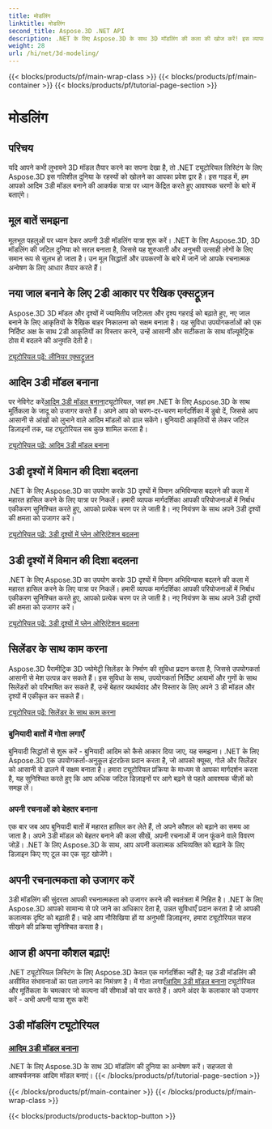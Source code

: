```yaml
---
title: मोडलिंग
linktitle: मोडलिंग
second_title: Aspose.3D .NET API
description: .NET के लिए Aspose.3D के साथ 3D मॉडलिंग की कला की खोज करें! इस व्यापक ट्यूटोरियल में आसानी से आकर्षक आदिम मॉडल तैयार करें। आज अपनी रचनात्मकता को उजागर करें।
weight: 28
url: /hi/net/3d-modeling/
---
```


{{< blocks/products/pf/main-wrap-class >}}
{{< blocks/products/pf/main-container >}}
{{< blocks/products/pf/tutorial-page-section >}}

# मोडलिंग


## परिचय

यदि आपने कभी लुभावने 3D मॉडल तैयार करने का सपना देखा है, तो .NET ट्यूटोरियल लिस्टिंग के लिए Aspose.3D इस गतिशील दुनिया के रहस्यों को खोलने का आपका प्रवेश द्वार है। इस गाइड में, हम आपको आदिम 3डी मॉडल बनाने की आकर्षक यात्रा पर ध्यान केंद्रित करते हुए आवश्यक चरणों के बारे में बताएंगे।

## मूल बातें समझना

मूलभूत पहलुओं पर ध्यान देकर अपनी 3डी मॉडलिंग यात्रा शुरू करें। .NET के लिए Aspose.3D, 3D मॉडलिंग की जटिल दुनिया को सरल बनाता है, जिससे यह शुरुआती और अनुभवी उत्साही लोगों के लिए समान रूप से सुलभ हो जाता है। उन मूल सिद्धांतों और उपकरणों के बारे में जानें जो आपके रचनात्मक अन्वेषण के लिए आधार तैयार करते हैं।

## नया जाल बनाने के लिए 2डी आकार पर रैखिक एक्सट्रूज़न

Aspose.3D 3D मॉडल और दृश्यों में ज्यामितीय जटिलता और दृश्य गहराई को बढ़ाते हुए, नए जाल बनाने के लिए आकृतियों के रैखिक बाहर निकालना को सक्षम बनाता है। यह सुविधा उपयोगकर्ताओं को एक निर्दिष्ट अक्ष के साथ 2डी आकृतियों का विस्तार करने, उन्हें आसानी और सटीकता के साथ वॉल्यूमेट्रिक ठोस में बदलने की अनुमति देती है।

[ट्यूटोरियल पढ़ें: लीनियर एक्सट्रूज़न](./linear-extrusion/)

## आदिम 3डी मॉडल बनाना

 पर नेविगेट करें[आदिम 3डी मॉडल बनाना](./primitive-3d-models/)ट्यूटोरियल, जहां हम .NET के लिए Aspose.3D के साथ मूर्तिकला के जादू को उजागर करते हैं। अपने आप को चरण-दर-चरण मार्गदर्शिका में डुबो दें, जिससे आप आसानी से आंखों को लुभाने वाले आदिम मॉडलों को ढाल सकेंगे। बुनियादी आकृतियों से लेकर जटिल डिज़ाइनों तक, यह ट्यूटोरियल सब कुछ शामिल करता है।

[ट्यूटोरियल पढ़ें: आदिम 3डी मॉडल बनाना](./primitive-3d-models/)

## 3डी दृश्यों में विमान की दिशा बदलना

.NET के लिए Aspose.3D का उपयोग करके 3D दृश्यों में विमान अभिविन्यास बदलने की कला में महारत हासिल करने के लिए यात्रा पर निकलें। हमारी व्यापक मार्गदर्शिका आपकी परियोजनाओं में निर्बाध एकीकरण सुनिश्चित करते हुए, आपको प्रत्येक चरण पर ले जाती है। नए नियंत्रण के साथ अपने 3डी दृश्यों की क्षमता को उजागर करें।

[ट्यूटोरियल पढ़ें: 3डी दृश्यों में प्लेन ओरिएंटेशन बदलना](./change-plane-orientation/)

## 3डी दृश्यों में विमान की दिशा बदलना

.NET के लिए Aspose.3D का उपयोग करके 3D दृश्यों में विमान अभिविन्यास बदलने की कला में महारत हासिल करने के लिए यात्रा पर निकलें। हमारी व्यापक मार्गदर्शिका आपकी परियोजनाओं में निर्बाध एकीकरण सुनिश्चित करते हुए, आपको प्रत्येक चरण पर ले जाती है। नए नियंत्रण के साथ अपने 3डी दृश्यों की क्षमता को उजागर करें।

[ट्यूटोरियल पढ़ें: 3डी दृश्यों में प्लेन ओरिएंटेशन बदलना](./change-plane-orientation/)


## सिलेंडर के साथ काम करना

Aspose.3D पैरामीट्रिक 3D ज्योमेट्री सिलेंडर के निर्माण की सुविधा प्रदान करता है, जिससे उपयोगकर्ता आसानी से मेश उत्पन्न कर सकते हैं। इस सुविधा के साथ, उपयोगकर्ता निर्दिष्ट आयामों और गुणों के साथ सिलेंडरों को परिभाषित कर सकते हैं, उन्हें बेहतर यथार्थवाद और विस्तार के लिए अपने 3 डी मॉडल और दृश्यों में एकीकृत कर सकते हैं।

[ट्यूटोरियल पढ़ें: सिलेंडर के साथ काम करना](./working-with-cylinder/)



### बुनियादी बातों में गोता लगाएँ

बुनियादी सिद्धांतों से शुरू करें - बुनियादी आदिम को कैसे आकार दिया जाए, यह समझना। .NET के लिए Aspose.3D एक उपयोगकर्ता-अनुकूल इंटरफ़ेस प्रदान करता है, जो आपको क्यूब्स, गोले और सिलेंडर को आसानी से ढालने में सक्षम बनाता है। हमारा ट्यूटोरियल प्रक्रिया के माध्यम से आपका मार्गदर्शन करता है, यह सुनिश्चित करते हुए कि आप अधिक जटिल डिज़ाइनों पर आगे बढ़ने से पहले आवश्यक चीज़ों को समझ लें।

### अपनी रचनाओं को बेहतर बनाना

एक बार जब आप बुनियादी बातों में महारत हासिल कर लेते हैं, तो अपने कौशल को बढ़ाने का समय आ जाता है। अपने 3डी मॉडल को बेहतर बनाने की कला सीखें, अपनी रचनाओं में जान फूंकने वाले विवरण जोड़ें। .NET के लिए Aspose.3D के साथ, आप अपनी कलात्मक अभिव्यक्ति को बढ़ाने के लिए डिज़ाइन किए गए टूल का एक सूट खोजेंगे।

## अपनी रचनात्मकता को उजागर करें

3डी मॉडलिंग की सुंदरता आपकी रचनात्मकता को उजागर करने की स्वतंत्रता में निहित है। .NET के लिए Aspose.3D आपको सामान्य से परे जाने का अधिकार देता है, उन्नत सुविधाएँ प्रदान करता है जो आपकी कलात्मक दृष्टि को बढ़ाती हैं। चाहे आप नौसिखिया हों या अनुभवी डिज़ाइनर, हमारा ट्यूटोरियल सहज सीखने की प्रक्रिया सुनिश्चित करता है।

## आज ही अपना कौशल बढ़ाएं!

 .NET ट्यूटोरियल लिस्टिंग के लिए Aspose.3D केवल एक मार्गदर्शिका नहीं है; यह 3डी मॉडलिंग की असीमित संभावनाओं का पता लगाने का निमंत्रण है। में गोता लगाएँ[आदिम 3डी मॉडल बनाना](./primitive-3d-models/) ट्यूटोरियल और मूर्तिकला के चमत्कार जो कल्पना की सीमाओं को पार करते हैं। अपने अंदर के कलाकार को उजागर करें - अभी अपनी यात्रा शुरू करें!
## 3डी मॉडलिंग ट्यूटोरियल
### [आदिम 3डी मॉडल बनाना](./primitive-3d-models/)
.NET के लिए Aspose.3D के साथ 3D मॉडलिंग की दुनिया का अन्वेषण करें। सहजता से आश्चर्यजनक आदिम मॉडल बनाएं।
{{< /blocks/products/pf/tutorial-page-section >}}

{{< /blocks/products/pf/main-container >}}
{{< /blocks/products/pf/main-wrap-class >}}

{{< blocks/products/products-backtop-button >}}
